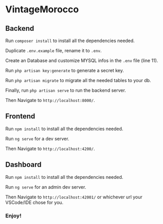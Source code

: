 # VintageMorocco

## Backend

Run `composer install` to install all the dependencies needed.

Duplicate `.env.example` file, rename it to `.env`.

Create an Database and customize MYSQL infos in the `.env` file (line 11).

Run `php artisan key:generate` to generate a secret key.

Run `php artisan migrate` to migrate all the needed tables to your db.

Finally, run `php artisan serve` to run the backend server.

Then Navigate to `http://localhost:8000/`.

## Frontend

Run `npm install` to install all the dependencies needed.

Run `ng serve` for a dev server.

Then Navigate to `http://localhost:4200/`.

## Dashboard

Run `npm install` to install all the dependencies needed.

Run `ng serve` for an admin  dev server.

Then Navigate to `http://localhost:42001/` or whichever url your VSCode/IDE chose for you.

### Enjoy!
